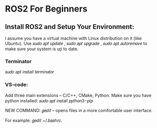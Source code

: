 # ROS2 For Beginners

## Install ROS2 and Setup Your Environment:
I assume you have a virtual machine with Linux distribution on it (like Ubuntu).
Use 𝑠𝑢𝑑𝑜 𝑎𝑝𝑡 𝑢𝑝𝑑𝑎𝑡𝑒 , 𝑠𝑢𝑑𝑜 𝑎𝑝𝑡 𝑢𝑝𝑔𝑟𝑎𝑑𝑒 , 𝑠𝑢𝑑𝑜 𝑎𝑝𝑡 𝑎𝑢𝑡𝑜𝑟𝑒𝑚𝑜𝑣𝑒 to make sure your system is up to date.

### Terminator
𝑠𝑢𝑑𝑜 𝑎𝑝𝑡 𝑖𝑛𝑠𝑡𝑎𝑙𝑙 𝑡𝑒𝑟𝑚𝑖𝑛𝑎𝑡𝑜𝑟

### VS-code:
Add three main extensions – C/C++, CMake, Python.
Make sure you have python installed: 𝑠𝑢𝑑𝑜 𝑎𝑝𝑡 𝑖𝑛𝑠𝑡𝑎𝑙𝑙 𝑝𝑦𝑡ℎ𝑜𝑛3−𝑝𝑖𝑝

NEW COMMAND: 𝑔𝑒𝑑𝑖𝑡 – opens files in a more comfortable user interface.

For example: 𝑔𝑒𝑑𝑖𝑡 ~/.𝑏𝑎𝑠ℎ𝑟𝑐.
